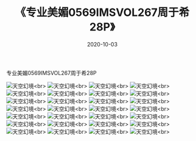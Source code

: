 ﻿---
layout: post
title: 《专业美媚0569IMSVOL267周于希28P》
date: 2020-10-03
img: http://photo.orgx.cf/性感/2020/专业美媚0569IMSVOL267周于希28P/000.jpg
tags: [美女,性感,泳衣]
---

专业美媚0569IMSVOL267周于希28P



![天空幻境](http://photo.orgx.cf/性感/2020/专业美媚0569IMSVOL267周于希28P/001.jpg''天空幻境'')<br>
![天空幻境](http://photo.orgx.cf/性感/2020/专业美媚0569IMSVOL267周于希28P/002.jpg''天空幻境'')<br>
![天空幻境](http://photo.orgx.cf/性感/2020/专业美媚0569IMSVOL267周于希28P/003.jpg''天空幻境'')<br>
![天空幻境](http://photo.orgx.cf/性感/2020/专业美媚0569IMSVOL267周于希28P/004.jpg''天空幻境'')<br>
![天空幻境](http://photo.orgx.cf/性感/2020/专业美媚0569IMSVOL267周于希28P/005.jpg''天空幻境'')<br>
![天空幻境](http://photo.orgx.cf/性感/2020/专业美媚0569IMSVOL267周于希28P/006.jpg''天空幻境'')<br>
![天空幻境](http://photo.orgx.cf/性感/2020/专业美媚0569IMSVOL267周于希28P/007.jpg''天空幻境'')<br>
![天空幻境](http://photo.orgx.cf/性感/2020/专业美媚0569IMSVOL267周于希28P/008.jpg''天空幻境'')<br>
![天空幻境](http://photo.orgx.cf/性感/2020/专业美媚0569IMSVOL267周于希28P/009.jpg''天空幻境'')<br>
![天空幻境](http://photo.orgx.cf/性感/2020/专业美媚0569IMSVOL267周于希28P/010.jpg''天空幻境'')<br>
![天空幻境](http://photo.orgx.cf/性感/2020/专业美媚0569IMSVOL267周于希28P/011.jpg''天空幻境'')<br>
![天空幻境](http://photo.orgx.cf/性感/2020/专业美媚0569IMSVOL267周于希28P/012.jpg''天空幻境'')<br>
![天空幻境](http://photo.orgx.cf/性感/2020/专业美媚0569IMSVOL267周于希28P/013.jpg''天空幻境'')<br>
![天空幻境](http://photo.orgx.cf/性感/2020/专业美媚0569IMSVOL267周于希28P/014.jpg''天空幻境'')<br>
![天空幻境](http://photo.orgx.cf/性感/2020/专业美媚0569IMSVOL267周于希28P/015.jpg''天空幻境'')<br>
![天空幻境](http://photo.orgx.cf/性感/2020/专业美媚0569IMSVOL267周于希28P/016.jpg''天空幻境'')<br>
![天空幻境](http://photo.orgx.cf/性感/2020/专业美媚0569IMSVOL267周于希28P/017.jpg''天空幻境'')<br>
![天空幻境](http://photo.orgx.cf/性感/2020/专业美媚0569IMSVOL267周于希28P/018.jpg''天空幻境'')<br>
![天空幻境](http://photo.orgx.cf/性感/2020/专业美媚0569IMSVOL267周于希28P/019.jpg''天空幻境'')<br>
![天空幻境](http://photo.orgx.cf/性感/2020/专业美媚0569IMSVOL267周于希28P/020.jpg''天空幻境'')<br>
![天空幻境](http://photo.orgx.cf/性感/2020/专业美媚0569IMSVOL267周于希28P/021.jpg''天空幻境'')<br>
![天空幻境](http://photo.orgx.cf/性感/2020/专业美媚0569IMSVOL267周于希28P/022.jpg''天空幻境'')<br>
![天空幻境](http://photo.orgx.cf/性感/2020/专业美媚0569IMSVOL267周于希28P/023.jpg''天空幻境'')<br>
![天空幻境](http://photo.orgx.cf/性感/2020/专业美媚0569IMSVOL267周于希28P/024.jpg''天空幻境'')<br>
![天空幻境](http://photo.orgx.cf/性感/2020/专业美媚0569IMSVOL267周于希28P/025.jpg''天空幻境'')<br>
![天空幻境](http://photo.orgx.cf/性感/2020/专业美媚0569IMSVOL267周于希28P/026.jpg''天空幻境'')<br>
![天空幻境](http://photo.orgx.cf/性感/2020/专业美媚0569IMSVOL267周于希28P/027.jpg''天空幻境'')<br>
![天空幻境](http://photo.orgx.cf/性感/2020/专业美媚0569IMSVOL267周于希28P/028.jpg''天空幻境'')<br>